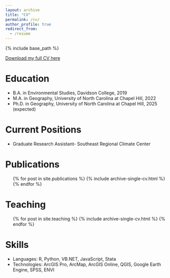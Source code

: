 ```yaml
---
layout: archive
title: "CV"
permalink: /cv/
author_profile: true
redirect_from:
  - /resume
---
```


{% include base_path %}

[Download my full CV here](http://jucardwell.github.io/files/cardwell_teaching_cv.pdf)

Education
======
* B.A. in Environmental Studies, Davidson College, 2019
* M.A. in Geography, University of North Carolina at Chapel Hill, 2022
* Ph.D. in Geography, University of North Carolina at Chapel Hill, 2025 (expected)

Current Positions
======
* Graduate Research Assistant- Southeast Regional Climate Center

Publications
======
  <ul>{% for post in site.publications %}
    {% include archive-single-cv.html %}
  {% endfor %}</ul>
  
Teaching
======
  <ul>{% for post in site.teaching %}
    {% include archive-single-cv.html %}
  {% endfor %}</ul>
  
Skills
======
* Languages: R, Python, VB.NET, JavaScript, Stata
* Technologies: ArcGIS Pro, ArcMap, ArcGIS Online, QGIS, Google Earth Engine, SPSS, ENVI


